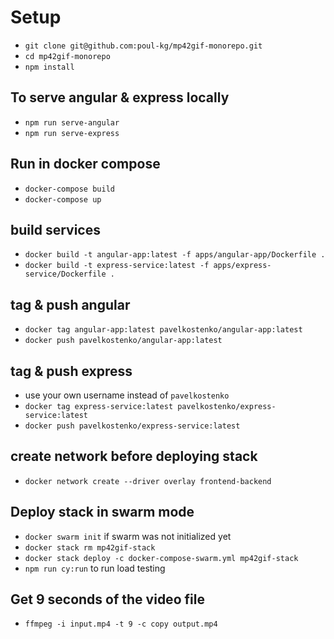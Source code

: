 # Setup
* `git clone git@github.com:poul-kg/mp42gif-monorepo.git`
* `cd mp42gif-monorepo`
* `npm install`

## To serve angular & express locally
* `npm run serve-angular`
* `npm run serve-express`

## Run in docker compose
* `docker-compose build`
* `docker-compose up`

## build services
* `docker build -t angular-app:latest -f apps/angular-app/Dockerfile .`
* `docker build -t express-service:latest -f apps/express-service/Dockerfile .`

## tag & push angular
* `docker tag angular-app:latest pavelkostenko/angular-app:latest`
* `docker push pavelkostenko/angular-app:latest`

## tag & push express
* use your own username instead of `pavelkostenko`
* `docker tag express-service:latest pavelkostenko/express-service:latest`
* `docker push pavelkostenko/express-service:latest`

## create network before deploying stack
* `docker network create --driver overlay frontend-backend`

## Deploy stack in swarm mode
* `docker swarm init` if swarm was not initialized yet
* `docker stack rm mp42gif-stack`
* `docker stack deploy -c docker-compose-swarm.yml mp42gif-stack`
* `npm run cy:run` to run load testing

## Get 9 seconds of the video file
* `ffmpeg -i input.mp4 -t 9 -c copy output.mp4`